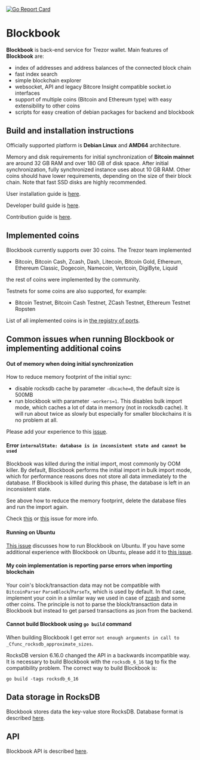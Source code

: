 [![Go Report Card](https://goreportcard.com/badge/NikunjVaghasiya01/blockbook)](https://goreportcard.com/report/NikunjVaghasiya01/blockbook)

# Blockbook

**Blockbook** is back-end service for Trezor wallet. Main features of **Blockbook** are:

- index of addresses and address balances of the connected block chain
- fast index search
- simple blockchain explorer
- websocket, API and legacy Bitcore Insight compatible socket.io interfaces
- support of multiple coins (Bitcoin and Ethereum type) with easy extensibility to other coins
- scripts for easy creation of debian packages for backend and blockbook

## Build and installation instructions

Officially supported platform is **Debian Linux** and **AMD64** architecture.

Memory and disk requirements for initial synchronization of **Bitcoin mainnet** are around 32 GB RAM and over 180 GB of disk space. After initial synchronization, fully synchronized instance uses about 10 GB RAM.
Other coins should have lower requirements, depending on the size of their block chain. Note that fast SSD disks are highly
recommended.

User installation guide is [here](https://wiki.trezor.io/User_manual:Running_a_local_instance_of_Trezor_Wallet_backend_(Blockbook)).

Developer build guide is [here](/docs/build.md).

Contribution guide is [here](CONTRIBUTING.md).

## Implemented coins

Blockbook currently supports over 30 coins. The Trezor team implemented 

- Bitcoin, Bitcoin Cash, Zcash, Dash, Litecoin, Bitcoin Gold, Ethereum, Ethereum Classic, Dogecoin, Namecoin, Vertcoin, DigiByte, Liquid

the rest of coins were implemented by the community.

Testnets for some coins are also supported, for example:
- Bitcoin Testnet, Bitcoin Cash Testnet, ZCash Testnet, Ethereum Testnet Ropsten

List of all implemented coins is in [the registry of ports](/docs/ports.md).

## Common issues when running Blockbook or implementing additional coins

#### Out of memory when doing initial synchronization

How to reduce memory footprint of the initial sync: 

- disable rocksdb cache by parameter `-dbcache=0`, the default size is 500MB
- run blockbook with parameter `-workers=1`. This disables bulk import mode, which caches a lot of data in memory (not in rocksdb cache). It will run about twice as slowly but especially for smaller blockchains it is no problem at all.

Please add your experience to this [issue](https://github.com/NikunjVaghasiya01/blockbook/issues/43).

#### Error `internalState: database is in inconsistent state and cannot be used`

Blockbook was killed during the initial import, most commonly by OOM killer. 
By default, Blockbook performs the initial import in bulk import mode, which for performance reasons does not store all data immediately to the database. If Blockbook is killed during this phase, the database is left in an inconsistent state. 

See above how to reduce the memory footprint, delete the database files and run the import again. 

Check [this](https://github.com/NikunjVaghasiya01/blockbook/issues/89) or [this](https://github.com/NikunjVaghasiya01/blockbook/issues/147) issue for more info.

#### Running on Ubuntu

[This issue](https://github.com/NikunjVaghasiya01/blockbook/issues/45) discusses how to run Blockbook on Ubuntu. If you have some additional experience with Blockbook on Ubuntu, please add it to [this issue](https://github.com/NikunjVaghasiya01/blockbook/issues/45).

#### My coin implementation is reporting parse errors when importing blockchain

Your coin's block/transaction data may not be compatible with `BitcoinParser` `ParseBlock`/`ParseTx`, which is used by default. In that case, implement your coin in a similar way we used in case of [zcash](https://github.com/NikunjVaghasiya01/blockbook/tree/master/bchain/coins/zec) and some other coins. The principle is not to parse the block/transaction data in Blockbook but instead to get parsed transactions as json from the backend.

#### Cannot build Blockbook using `go build` command

When building Blockbook I get error `not enough arguments in call to _Cfunc_rocksdb_approximate_sizes`.

RocksDB version 6.16.0 changed the API in a backwards incompatible way. It is necessary to build Blockbook with the `rocksdb_6_16` tag to fix the compatibility problem. The correct way to build Blockbook is:

```
go build -tags rocksdb_6_16
```

## Data storage in RocksDB

Blockbook stores data the key-value store RocksDB. Database format is described [here](/docs/rocksdb.md).

## API

Blockbook API is described [here](/docs/api.md).
